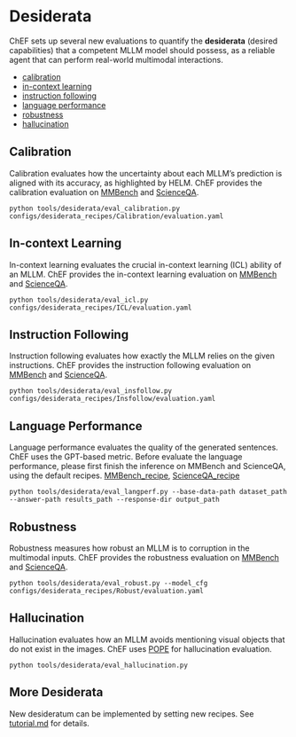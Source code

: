 # Desiderata

ChEF sets up several new evaluations to quantify the **desiderata** (desired capabilities) that a competent MLLM model should possess, as a reliable agent that can perform real-world multimodal interactions.

- [calibration](#calibration)
- [in-context learning](#in-context-learning)
- [instruction following](#instruction-following)
- [language performance](#language-performance)
- [robustness](#robustness)
- [hallucination](#hallucination)


## Calibration
Calibration evaluates how the uncertainty about each MLLM’s prediction is aligned with its accuracy, as highlighted by HELM. ChEF provides the calibration evaluation on [MMBench](../configs/desiderata_recipes/Calibration/MMBench.yaml) and [ScienceQA](../configs/desiderata_recipes/Calibration/ScienceQA.yaml).

```shell
python tools/desiderata/eval_calibration.py configs/desiderata_recipes/Calibration/evaluation.yaml
```

## In-context Learning
In-context learning evaluates the crucial in-context learning (ICL) ability of an MLLM. ChEF provides the in-context learning evaluation on [MMBench](../configs/desiderata_recipes/ICL/MMBench.yaml) and [ScienceQA](../configs/desiderata_recipes/ICL/ScienceQA.yaml).
```shell
python tools/desiderata/eval_icl.py configs/desiderata_recipes/ICL/evaluation.yaml
```

## Instruction Following
Instruction following evaluates how exactly the MLLM relies on the given instructions. ChEF provides the instruction following evaluation on [MMBench](../configs/desiderata_recipes/Insfollow/MMBench.yaml) and [ScienceQA](../configs/desiderata_recipes/Insfollow/ScienceQA.yaml).
```shell
python tools/desiderata/eval_insfollow.py configs/desiderata_recipes/Insfollow/evaluation.yaml
```

## Language Performance
Language performance evaluates the quality of the generated sentences. ChEF uses the GPT-based metric. Before evaluate the language performance, please first finish the inference on MMBench and ScienceQA, using the default recipes. [MMBench_recipe](../configs/scenario_recipes/MMBench/default.yaml), [ScienceQA_recipe](../configs/scenario_recipes/ScienceQA/default.yaml)
```shell
python tools/desiderata/eval_langperf.py --base-data-path dataset_path --answer-path results_path --response-dir output_path
```
## Robustness
Robustness measures how robust an MLLM is to corruption in the multimodal inputs. ChEF provides the robustness evaluation on [MMBench](../configs/desiderata_recipes/Robust/MMBench.yaml) and [ScienceQA](../configs/desiderata_recipes/Robust/ScienceQA.yaml).
```shell
python tools/desiderata/eval_robust.py --model_cfg configs/desiderata_recipes/Robust/evaluation.yaml 
```

## Hallucination
Hallucination evaluates how an MLLM avoids mentioning visual objects that do not exist in the images. ChEF uses [POPE](../configs/desiderata_recipes/Hallucination) for hallucination evaluation. 
```shell
python tools/desiderata/eval_hallucination.py
```


## More Desiderata

New desideratum can be implemented by setting new recipes. See [tutorial.md](tutorial.md) for details.
